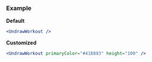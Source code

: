 ### Example

**Default**
```jsx
<UndrawWorkout />
```

**Customized**
```jsx
<UndrawWorkout primaryColor="#41B883" height="100" />
```
